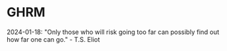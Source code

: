 # GHRM

2024-01-18: "Only those who will risk going too far can possibly find out how far one can go." - T.S. Eliot